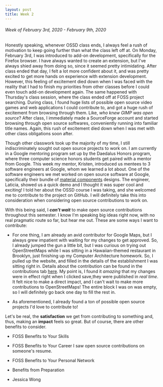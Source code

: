 ```yaml
---
layout: post
title: Week 2
---
```



###### Week of February 3rd, 2020 - February 9th, 2020 
Honestly speaking, whenever OSSD class ends, I always feel a rush of motivation to keep going further than what the class left off at. On Monday, February 3rd, I was introduced to add-on development, specifically for the Firefox browser. I have always wanted to create an extension, but I've always shied away from doing so, since it seemed pretty intimidating. After class ended that day, I felt a lot more confident about it, and was pretty excited to get more hands on experience with extension development. However, this feeling of excitement died down when I was faced with the reality that I had to finish my priorities from other classes before I could even touch add-on development again. The same happened with Thursday's class session, where the class ended off at FOSS project searching. During class, I found huge lists of possible open source video games and web applications I could contribute to, and got a huge rush of excitement from browsing through them. Like, *who knew GIMP was open source*? After class, I immediately made a SourceForge account and started browsing through open source softwares, conveniently running into familiar title names. Again, this rush of excitement died down when I was met with other class obligations soon after. 

Though other classwork took up the majority of my time, I still indiscriminately sought out open source projects to work on. I am currently in a Google mentoring program set up by the Daedalus Honors program, where three computer science honors students get paired with a mentor from Google. This week my mentor, Kristen, introduced us mentees to 3 software engineers at Google, whom we learned a lot about. One of the software engineers we met worked on open source software at Google, specifically their bundle of [material components](https://github.com/material-components) designs. The engineer, Laticia, showed us a quick demo and I thought it was super cool and exciting! I told her about the OSSD course I was taking, and she welcomed me to contribute to the project on GitHub. I will definitely take this into consideration when considering open source contributions to work on.

With this being said, I _**can't wait**_ to make open source contributions throughout this semester. I know I'm speaking big ideas right now, with no real pragmatic route so far, but hear me out. These are some ways I want to contribute:

- For one thing, I am already an avid contributor for Google Maps, but I always grew impatient with waiting for my changes to get approved. So, I already jumped the gun a little bit, but I was curious on trying out OpenStreetMaps while I was sitting in a Hawaiian-themed restaurant in Brooklyn, just finishing up my Computer Architecture homework. So, I pulled up the website, and filled in the details of the establishment I was sitting right in. Details about the contribution can be found in the contributions tab [here](https://hunter-college-ossd-spr-2020.github.io/wongjessica-weekly/contributions/). My point is, I found it _amazing_ that my changes were in effect right when I clicked save,they were published in _real time_. It felt nice to make a direct impact, and I can't wait to make more contributions to OpenStreetMaps! The entire block I was on was empty, so I will definitely go back one day to fill the rest in.

- As aforementioned, I already found a ton of possible open source projects I'd love to contribute to!

Let's be real, the **satisfaction** we get from contributing to something and, thus, making an **impact** feels so great. But of course, there are other benefits to consider.
- FOSS Benefits to Your Skills 
- FOSS Benefits to Your Career
I saw open source contributions on someone's resume.
- FOSS Benefits to Your Personal Network
- Benefits from Preparation


- Jessica Wong

